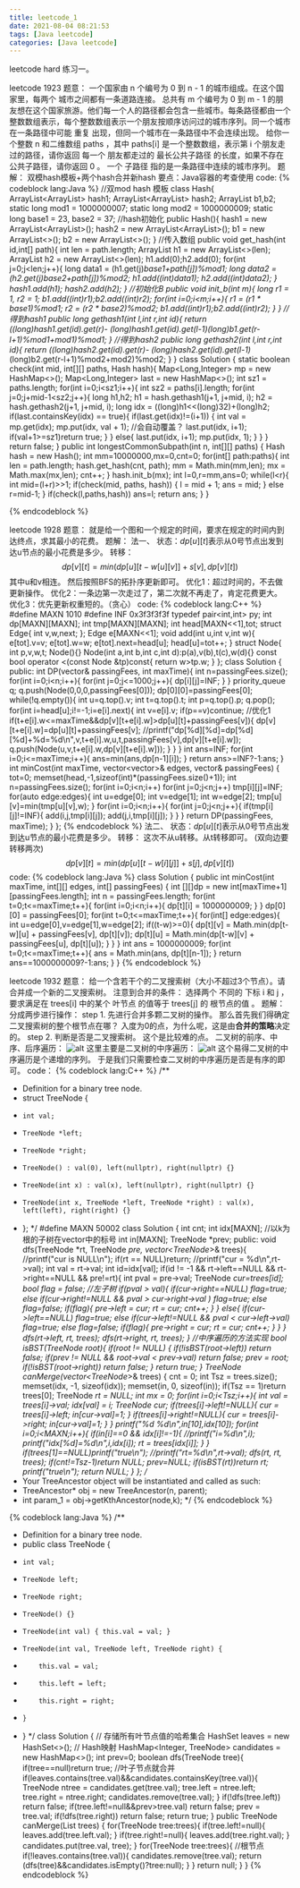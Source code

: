 ```yaml
---
title: leetcode_1
date: 2021-08-04 08:21:53
tags: [Java leetcode]
categories: [Java leetcode]
---
```

leetcode hard 练习一。
<!--more-->
leetcode 1923
题意：
一个国家由 n 个编号为 0 到 n - 1 的城市组成。在这个国家里，每两个 城市之间都有一条道路连接。
总共有 m 个编号为 0 到 m - 1 的朋友想在这个国家旅游。他们每一个人的路径都会包含一些城市。每条路径都由一个整数数组表示，每个整数数组表示一个朋友按顺序访问过的城市序列。同一个城市在一条路径中可能 重复 出现，但同一个城市在一条路径中不会连续出现。
给你一个整数 n 和二维数组 paths ，其中 paths[i] 是一个整数数组，表示第 i 个朋友走过的路径，请你返回 每一个 朋友都走过的 最长公共子路径 的长度，如果不存在公共子路径，请你返回 0 。
一个 子路径 指的是一条路径中连续的城市序列。
题解：
双模hash模板+两个hash合并新hash
要点：Java容器的考查使用
code:
{% codeblock lang:Java %}
//双mod hash 模板
class Hash{
    ArrayList<ArrayList<Integer>> hash1;
    ArrayList<ArrayList<Integer>> hash2;
    ArrayList<Integer> b1,b2;
    static long mod1 = 1000000007;
    static long mod2 = 1000000009;
    static long base1 = 23, base2 = 37;
    //hash初始化
    public Hash(){
        hash1 = new ArrayList<ArrayList<Integer>>();
        hash2 = new ArrayList<ArrayList<Integer>>();
        b1 = new ArrayList<>();
        b2 = new ArrayList<>();
    }
    //传入数组
    public void get_hash(int id,int[] path){
        int len = path.length;
        ArrayList<Integer> h1 = new ArrayList<>(len);
        ArrayList<Integer> h2 = new ArrayList<>(len);
        h1.add(0);h2.add(0);
        for(int j=0;j<len;j++){
            long data1 = (h1.get(j)*base1+path[j])%mod1;
            long data2 = (h2.get(j)*base2+path[j])%mod2;
            h1.add((int)data1);
            h2.add((int)data2);
        }
        hash1.add(h1);
        hash2.add(h2);
    }
    //初始化B
    public void init_b(int m){
        long r1 = 1, r2 = 1;
        b1.add((int)r1);b2.add((int)r2);
        for(int i=0;i<m;i++){
            r1 = (r1 * base1)%mod1;
            r2 = (r2 * base2)%mod2;
            b1.add((int)r1);b2.add((int)r2);
        }
    }
    //得到hash1
    public long gethash1(int l,int r,int id){
        return ((long)hash1.get(id).get(r)-
                    (long)hash1.get(id).get(l-1)*(long)b1.get(r-l+1)%mod1+mod1)%mod1;
    }
    //得到hash2
    public long gethash2(int l,int r,int id){
        return ((long)hash2.get(id).get(r)-
                    (long)hash2.get(id).get(l-1)*(long)b2.get(r-l+1)%mod2+mod2)%mod2;
    }
}
class Solution {
    static boolean check(int mid, int[][] paths, Hash hash){
        Map<Long,Integer> mp = new HashMap<>();
        Map<Long,Integer> last = new HashMap<>();
        int sz1 = paths.length;
        for(int i=0;i<sz1;i++){
            int sz2 = paths[i].length;
            for(int j=0;j+mid-1<sz2;j++){
                long h1,h2;
                h1 = hash.gethash1(j+1, j+mid, i);
                h2 = hash.gethash2(j+1, j+mid, i);
                long idx = ((long)h1<<(long)32)+(long)h2;
                if(last.containsKey(idx) == true){
                    if(last.get(idx)!=(i+1)) {
                        int val = mp.get(idx);
                        mp.put(idx, val + 1);  //会自动覆盖？
                        last.put(idx, i+1);
                        if(val+1>=sz1)return true;
                    }
                }
                else{
                    last.put(idx, i+1);
                    mp.put(idx, 1);
                }
            }
        }
        return false;
    }
    public int longestCommonSubpath(int n, int[][] paths) {
        Hash hash = new Hash();
        int mm=10000000,mx=0,cnt=0;
        for(int[] path:paths){
            int len = path.length;
            hash.get_hash(cnt, path);
            mm = Math.min(mm,len);
            mx = Math.max(mx,len);
            cnt++;
        }
        hash.init_b(mx);
        int l=0,r=mm,ans=0;
        while(l<r){
            int mid=(l+r)>>1;
            if(check(mid, paths, hash)) {
                l = mid + 1;
                ans = mid;
            }
            else r=mid-1;
        }
        if(check(l,paths,hash))
            ans=l;
        return ans;
    }
}

{% endcodeblock %}

leetcode 1928
题意：
就是给一个图和一个规定的时间，要求在规定的时间内到达终点，求其最小的花费。
题解：
法一、
状态：$dp[u][t]$表示从0号节点出发到达u节点的最小花费是多少。
转移：
$$ dp[v][t] = min(dp[u][t-w[u][v]]+s[v],dp[v][t]) $$
其中u和v相连。
然后按照BFS的拓扑序更新即可。
优化1：超过时间的，不去做更新操作。
优化2：一条边第一次走过了，第二次就不再走了，肯定花费更大。
优化3：优先更新权重短的。（贪心）
code:
{% codeblock lang:C++ %}
#define MAXN 1010
#define INF 0x3f3f3f3f
typedef pair<int,int> py;
int dp[MAXN][MAXN];
int tmp[MAXN][MAXN];
int head[MAXN<<1],tot;
struct Edge{
    int v,w,next;
};
Edge e[MAXN<<1];
void add(int u,int v,int w){
    e[tot].v=v;
    e[tot].w=w;
    e[tot].next=head[u];
    head[u]=tot++;
}
struct Node{
    int p,v,w,t;
    Node(){}
    Node(int a,int b,int c,int d):p(a),v(b),t(c),w(d){}
    const bool operator <(const Node &tp)const{
        return w>tp.w;
    }
};
class Solution {
public:
    int DP(vector<int>& passingFees, int maxTime){
        int n=passingFees.size();
        for(int i=0;i<n;i++){
            for(int j=0;j<=1000;j++){
                dp[i][j]=INF;
            }
        }
        priority_queue<Node> q;
        q.push(Node(0,0,0,passingFees[0]));
        dp[0][0]=passingFees[0];
        while(!q.empty()){
            int u=q.top().v;
            int t=q.top().t;
            int p=q.top().p;
            q.pop();
            for(int i=head[u];i!=-1;i=e[i].next){
                int v=e[i].v;
                if(p==v)continue; //优化1
                if(t+e[i].w<=maxTime&&dp[v][t+e[i].w]>dp[u][t]+passingFees[v]){
                    dp[v][t+e[i].w]=dp[u][t]+passingFees[v];
                    //printf("dp[%d][%d]=dp[%d][%d]+%d=%d\n",v,t+e[i].w,u,t,passingFees[v],dp[v][t+e[i].w]);
                    q.push(Node(u,v,t+e[i].w,dp[v][t+e[i].w]));
                }
            }
        }
        int ans=INF;
        for(int i=0;i<=maxTime;i++){
            ans=min(ans,dp[n-1][i]);
        }
        return ans>=INF?-1:ans;
    }
    int minCost(int maxTime, vector<vector<int>>& edges, vector<int>& passingFees) {
        tot=0;
        memset(head,-1,sizeof(int)*(passingFees.size()+1));
        int n=passingFees.size();
        for(int i=0;i<n;i++)
            for(int j=0;j<n;j++)
                tmp[i][j]=INF;
        for(auto edge:edges){
            int u=edge[0];
            int v=edge[1];
            int w=edge[2];
            tmp[u][v]=min(tmp[u][v],w);
        }
        for(int i=0;i<n;i++){
            for(int j=0;j<n;j++){
                if(tmp[i][j]!=INF){
                    add(i,j,tmp[i][j]);
                    add(j,i,tmp[i][j]);
                }
            }
        }
        return DP(passingFees, maxTime);
    }
};
{% endcodeblock %}
法二、
状态：$dp[u][t]$表示从0号节点出发到达u节点的最小花费是多少。
转移：
这次不从u转移。从t转移即可。
(双向边要转移两次)
$$ dp[v][t] = min(dp[u][t-w[i][j]] + s[j], dp[v][t]) $$
code:
{% codeblock lang:Java %}
class Solution {
    public int minCost(int maxTime, int[][] edges, int[] passingFees) {
        int [][]dp = new int[maxTime+1][passingFees.length];
        int n = passingFees.length;
        for(int t=0;t<=maxTime;t++){
            for(int i=0;i<n;i++){
                dp[t][i] = 1000000009;
            }
        }
        dp[0][0] = passingFees[0];
        for(int t=0;t<=maxTime;t++){
            for(int[] edge:edges){
                int u=edge[0],v=edge[1],w=edge[2];
                if((t-w)>=0){
                    dp[t][v] = Math.min(dp[t-w][u] + passingFees[v], dp[t][v]);
                    dp[t][u] = Math.min(dp[t-w][v] + passingFees[u], dp[t][u]);
                }
            }
        }
        int ans = 1000000009;
        for(int t=0;t<=maxTime;t++){
            ans = Math.min(ans, dp[t][n-1]);
        }
        return ans==1000000009?-1:ans;
    }
}
{% endcodeblock %}

leetcode 1932
题意：
给一个含若干个的二叉搜索树（大小不超过3个节点）。请合并成一个新的二叉搜索树。
注意到合并的条件：
选择两个 不同的 下标 i 和 j ，要求满足在 trees[i] 中的某个 叶节点 的值等于 trees[j] 的 根节点的值 。
题解：
分成两步进行操作：
step 1. 先进行合并多颗二叉树的操作。
那么首先我们得确定二叉搜索树的整个根节点在哪？
入度为0的点，为什么呢，这是由**合并的策略**决定的。
step 2. 判断是否是二叉搜索树。
这个是比较难的点。
二叉树的前序、中序、后序遍历：
![alt](/images/leetcode-1/1.png)
这里主要是二叉树的中序遍历：
![alt](/images/leetcode-1/2.png)
这个易得二叉树的中序遍历是个递增的序列。
于是我们只需要检查二叉树的中序遍历是否是有序的即可。
code：
{% codeblock lang:C++ %}
/**
 * Definition for a binary tree node.
 * struct TreeNode {
 *     int val;
 *     TreeNode *left;
 *     TreeNode *right;
 *     TreeNode() : val(0), left(nullptr), right(nullptr) {}
 *     TreeNode(int x) : val(x), left(nullptr), right(nullptr) {}
 *     TreeNode(int x, TreeNode *left, TreeNode *right) : val(x), left(left), right(right) {}
 * };
 */
 #define MAXN 50002
class Solution {
int cnt;
int idx[MAXN]; //以k为根的子树在vector中的标号
int in[MAXN];
TreeNode *prev;
public:
    void dfs(TreeNode *rt, TreeNode *pre, vector<TreeNode*>& trees){
        //printf("cur is NULL\n");
        if(rt == NULL)return;
        //printf("cur = %d\n",rt->val);
        int val = rt->val;
        int id=idx[val];
        if(id != -1 && rt->left==NULL && rt->right==NULL && pre!=rt){
            int pval = pre->val;
            TreeNode *cur=trees[id];
            bool flag = false;
            //左子树
            if(pval > val){
                if(cur->right==NULL)
                    flag=true;
                else if(cur->right!=NULL && pval > cur->right->val )
                    flag=true;
                else flag=false;
                if(flag){
                    pre->left = cur;
                    rt = cur;
                    cnt++;
                }
            }
            else{
                if(cur->left==NULL)
                    flag=true;
                else if(cur->left!=NULL && pval < cur->left->val)
                    flag=true;
                else flag=false;
                if(flag){
                    pre->right = cur;
                    rt = cur;
                    cnt++;
                }
            }
        }
        dfs(rt->left, rt, trees);
        dfs(rt->right, rt, trees);
    }
    //中序遍历的方法实现
    bool isBST(TreeNode *root){
        if(root != NULL)
        {
            if(!isBST(root->left))
                return false;
            if(prev != NULL && root->val < prev->val)
                return false;
            prev = root;
            if(!isBST(root->right))
                return false;
        }
        return true;
    }
    TreeNode* canMerge(vector<TreeNode*>& trees) {
        cnt = 0;
        int Tsz = trees.size();
        memset(idx, -1, sizeof(idx));
        memset(in, 0, sizeof(in));
        if(Tsz == 1)return trees[0];
        TreeNode *rt = NULL;
        int mx = 0;
        for(int i=0;i<Tsz;i++){
            int val = trees[i]->val;
            idx[val] = i;
            TreeNode *cur;
            if(trees[i]->left!=NULL){
                cur = trees[i]->left;
                in[cur->val]=1;
            }
            if(trees[i]->right!=NULL){
                cur = trees[i]->right;
                in[cur->val]=1;
            }
        }
        printf("%d %d\n",in[10],idx[10]);
        for(int i=0;i<MAXN;i++){
            if(in[i]==0 && idx[i]!=-1){
                //printf("i=%d\n",i);
                printf("idx[%d]=%d\n",i,idx[i]);
                rt = trees[idx[i]];
            }
        }
        if(trees[1]==NULL)printf("true\n");
        //printf("rt=%d\n",rt->val);
        dfs(rt, rt, trees);
        if(cnt!=Tsz-1)return NULL;
        prev=NULL;
        if(isBST(rt))return rt;
        printf("true\n");
        return NULL;
    }
};
/**
 * Your TreeAncestor object will be instantiated and called as such:
 * TreeAncestor* obj = new TreeAncestor(n, parent);
 * int param_1 = obj->getKthAncestor(node,k);
 */
{% endcodeblock %}

{% codeblock lang:Java %}
/**
 * Definition for a binary tree node.
 * public class TreeNode {
 *     int val;
 *     TreeNode left;
 *     TreeNode right;
 *     TreeNode() {}
 *     TreeNode(int val) { this.val = val; }
 *     TreeNode(int val, TreeNode left, TreeNode right) {
 *         this.val = val;
 *         this.left = left;
 *         this.right = right;
 *     }
 * }
 */
class Solution {
    // 存储所有叶节点值的哈希集合
    HashSet<Integer> leaves = new HashSet<>();
    // Hash映射
    HashMap<Integer, TreeNode> candidates = new HashMap<>();
    int prev=0;
    boolean dfs(TreeNode tree){
        if(tree==null)return true;
        //叶子节点就合并
        if(leaves.contains(tree.val)&&candidates.containsKey(tree.val)){
            TreeNode ntree = candidates.get(tree.val);
            tree.left = ntree.left;
            tree.right = ntree.right;
            candidates.remove(tree.val);
        }
        if(!dfs(tree.left))
            return false;
        if(tree.left!=null&&prev>tree.val)
            return false;
        prev = tree.val;
        if(!dfs(tree.right))
            return false;
        return true;
    }
    public TreeNode canMerge(List<TreeNode> trees) {
        for(TreeNode tree:trees){
            if(tree.left!=null){
                leaves.add(tree.left.val);
            }
            if(tree.right!=null){
                leaves.add(tree.right.val);
            }
            candidates.put(tree.val, tree);
        }
        for(TreeNode tree:trees){
            //根节点
            if(!leaves.contains(tree.val)){
                candidates.remove(tree.val);
                return (dfs(tree)&&candidates.isEmpty()?tree:null);
            }
        }
        return null;
    }
}
{% endcodeblock %}